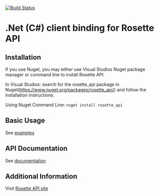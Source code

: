 [![Build Status](https://travis-ci.org/rosette-api/csharp.svg?branch=master)](https://travis-ci.org/rosette-api/csharp)

.Net (C#) client binding for Rosette API
==================================

Installation
------------

If you use Nuget, you may either use Visual Studios Nuget package manager or command line to install Rosette API.

In Visual Studios: search for the rosette_api package in Nuget(https://www.nuget.org/packages/rosette_api/) and follow the installation instructions.

Using Nuget Command Line: `nuget install rosette_api`

Basic Usage
-----------

See [examples](rosette_apiExamples)

API Documentation
-----------------

See [documentation](http://rosette-api.github.io/csharp)

Additional Information
----------------------

Visit [Rosette API site](https://developer.rosette.com)
